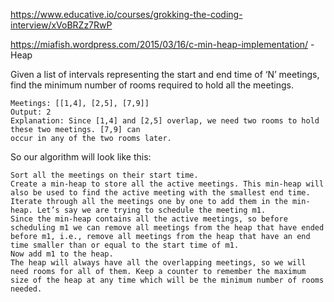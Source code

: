 https://www.educative.io/courses/grokking-the-coding-interview/xVoBRZz7RwP


https://miafish.wordpress.com/2015/03/16/c-min-heap-implementation/ - Heap

Given a list of intervals representing the start and end time of ‘N’ meetings, find the minimum number of rooms required to hold all the meetings.

```
Meetings: [[1,4], [2,5], [7,9]]
Output: 2
Explanation: Since [1,4] and [2,5] overlap, we need two rooms to hold these two meetings. [7,9] can 
occur in any of the two rooms later.

```


So our algorithm will look like this:

    Sort all the meetings on their start time.
    Create a min-heap to store all the active meetings. This min-heap will also be used to find the active meeting with the smallest end time.
    Iterate through all the meetings one by one to add them in the min-heap. Let’s say we are trying to schedule the meeting m1.
    Since the min-heap contains all the active meetings, so before scheduling m1 we can remove all meetings from the heap that have ended before m1, i.e., remove all meetings from the heap that have an end time smaller than or equal to the start time of m1.
    Now add m1 to the heap.
    The heap will always have all the overlapping meetings, so we will need rooms for all of them. Keep a counter to remember the maximum size of the heap at any time which will be the minimum number of rooms needed.
